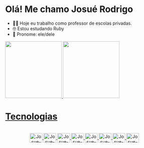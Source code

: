 # Olá! Me chamo Josué Rodrigo

- 👨‍🏫 Hoje eu trabalho como professor de escolas privadas.
- 🤓 Estou estudando Ruby
- 👦 Pronome: ele/dele

<div>
<a href='https://github.com/Josuerodrigojr'>
<img height='180em' src='https://github-readme-stats.vercel.app/api?username=Josuerodrigojr&count_private=true&show_icons=true&theme=gruvbox'>
<img height='180em' src='https://github-readme-stats.vercel.app/api/top-langs/?username=Josuerodrigojr&layout=compact&theme=gruvbox'>
</div> 

 # Tecnologias
  
  <div style='display: inline_block' align='center'> <br>
    <img align='center' alt='Josue-Js' height='30' width='40' src='https://cdn.jsdelivr.net/gh/devicons/devicon/icons/css3/css3-original.svg'>
    <img align='center' alt='Josue-Js' height='30' width='40' src='https://cdn.jsdelivr.net/gh/devicons/devicon/icons/javascript/javascript-original.svg'>
    <img align='center' alt='Josue-Js' height='30' width='40' src='https://cdn.jsdelivr.net/gh/devicons/devicon/icons/html5/html5-original.svg'>
    <img align='center' alt='Josue-Js' height='30' width='40' src='https://cdn.jsdelivr.net/gh/devicons/devicon/icons/nodejs/nodejs-original.svg'>
   <img align='center' alt='Josue-Js' height='30' width='40' src='https://cdn.jsdelivr.net/gh/devicons/devicon/icons/postgresql/postgresql-original.svg'>
   <img align='center' alt='Josue-Js' height='30' width='40' src='https://cdn.jsdelivr.net/gh/devicons/devicon/icons/mongodb/mongodb-original.svg'>
   <img align='center' alt='Josue-Js' height='30' width='40' src='https://cdn.jsdelivr.net/gh/devicons/devicon/icons/react/react-original.svg'>
   <img align='center' alt='Josue-Js' height='30' width='40' src='https://cdn.jsdelivr.net/gh/devicons/devicon/icons/ruby/ruby-plain.svg'>
    
  </div>
